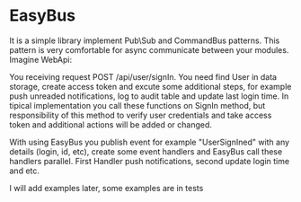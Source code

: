 # EasyBus

It is a simple library implement Pub\Sub and CommandBus patterns. This pattern is very comfortable for async communicate between your modules. 
Imagine WebApi:

You receiving request POST /api/user/signIn. You need find User in data storage, create access token and excute some additional steps, for example push unreaded notifications, log to audit table and update last login time.
In tipical implementation you call these functions on SignIn method, but responsibility of this method to verify user credentials and take access token and additional actions will be added or changed.

With using EasyBus you publish event for example "UserSignIned" with any details (login, id, etc), create some event handlers and EasyBus call these handlers parallel. First Handler push notifications, second update login time and etc.

I will add examples later, some examples are in tests
